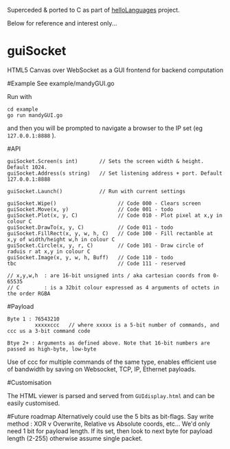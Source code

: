 Superceded & ported to C as part of [helloLanguages](https://github.com/danhouldsworth/helloLanguages/tree/master/IO/Networking/GUIsocket) project.

Below for reference and interest only...

# guiSocket
HTML5 Canvas over WebSocket as a GUI frontend for backend computation

#Example
See example/mandyGUI.go

Run with

    cd example
    go run mandyGUI.go

and then you will be prompted to navigate a browser to the IP set (eg ```127.0.0.1:8888``` ).

#API

    guiSocket.Screen(s int)       // Sets the screen width & height. Default 1024.
    guiSocket.Address(s string)   // Set listening address + port. Default 127.0.0.1:8888

    guiSocket.Launch()            // Run with current settings

    guiSocket.Wipe()                    // Code 000 - Clears screen
    guiSocket.Move(x, y)                // Code 001 - todo
    guiSocket.Plot(x, y, C)             // Code 010 - Plot pixel at x,y in colour C
    guiSocket.DrawTo(x, y, C)           // Code 011 - todo
    guiSocket.FillRect(x, y, w, h, C)   // Code 100 - Fill rectanble at x,y of width/height w,h in colour C
    guiSocket.Circle(x, y, r, C)        // Code 101 - Draw circle of raduis r at x,y in colour C
    guiSocket.Image(x, y, w, h, Buff)   // Code 110 - todo
    tbc                                 // Code 111 - reserved

    // x,y,w,h  : are 16-bit unsigned ints / aka cartesian coords from 0-65535
    // C        : is a 32bit colour expressed as 4 arguments of octets in the order RGBA


#Payload

    Byte 1 : 76543210
             xxxxxccc   // where xxxxx is a 5-bit number of commands, and ccc us a 3-bit command code

    Btye 2+ : Arguments as defined above. Note that 16-bit numbers are passed as high-byte, low-byte

Use of ccc for multiple commands of the same type, enables efficient use of bandwidth by saving on Websocket, TCP, IP, Ethernet payloads.


#Customisation

The HTML viewer is parsed and served from ```GUIdisplay.html``` and can be easily customised.


#Future roadmap
Alternatively could use the 5 bits as bit-flags. Say write method : XOR v Overwrite, Relative vs Absolute coords, etc...
We'd only need 1 bit for payload length. If its set, then look to next byte for payload length (2-255) otherwise assume single packet.
